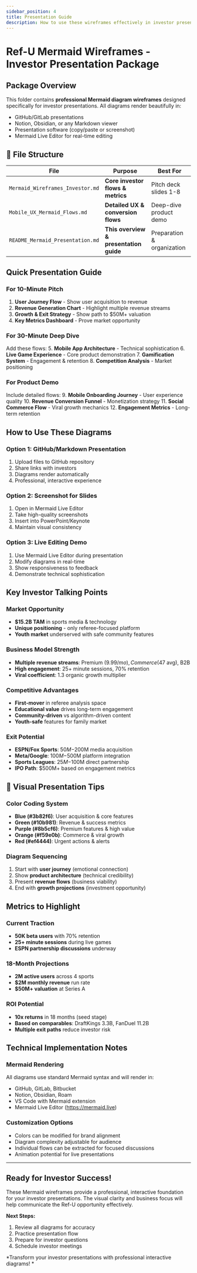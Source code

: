 ```yaml
---
sidebar_position: 4
title: Presentation Guide
description: How to use these wireframes effectively in investor presentations
---
```


#  Ref-U Mermaid Wireframes - Investor Presentation Package

##  Package Overview

This folder contains **professional Mermaid diagram wireframes** designed specifically for investor presentations. All diagrams render beautifully in:
- GitHub/GitLab presentations
- Notion, Obsidian, or any Markdown viewer
- Presentation software (copy/paste or screenshot)
- Mermaid Live Editor for real-time editing

## 📁 File Structure

| File | Purpose | Best For |
|------|---------|----------|
| `Mermaid_Wireframes_Investor.md` | **Core investor flows & metrics** | Pitch deck slides 1-8 |
| `Mobile_UX_Mermaid_Flows.md` | **Detailed UX & conversion flows** | Deep-dive product demo |
| `README_Mermaid_Presentation.md` | **This overview & presentation guide** | Preparation & organization |

##  Quick Presentation Guide

### For 10-Minute Pitch
1. **User Journey Flow** - Show user acquisition to revenue
2. **Revenue Generation Chart** - Highlight multiple revenue streams
3. **Growth & Exit Strategy** - Show path to $50M+ valuation
4. **Key Metrics Dashboard** - Prove market opportunity

### For 30-Minute Deep Dive
Add these flows:
5. **Mobile App Architecture** - Technical sophistication
6. **Live Game Experience** - Core product demonstration
7. **Gamification System** - Engagement & retention
8. **Competition Analysis** - Market positioning

### For Product Demo
Include detailed flows:
9. **Mobile Onboarding Journey** - User experience quality
10. **Revenue Conversion Funnel** - Monetization strategy
11. **Social Commerce Flow** - Viral growth mechanics
12. **Engagement Metrics** - Long-term retention

##  How to Use These Diagrams

### Option 1: GitHub/Markdown Presentation
1. Upload files to GitHub repository
2. Share links with investors
3. Diagrams render automatically
4. Professional, interactive experience

### Option 2: Screenshot for Slides
1. Open in Mermaid Live Editor
2. Take high-quality screenshots
3. Insert into PowerPoint/Keynote
4. Maintain visual consistency

### Option 3: Live Editing Demo
1. Use Mermaid Live Editor during presentation
2. Modify diagrams in real-time
3. Show responsiveness to feedback
4. Demonstrate technical sophistication

##  Key Investor Talking Points

### Market Opportunity
- **$15.2B TAM** in sports media & technology
- **Unique positioning** - only referee-focused platform
- **Youth market** underserved with safe community features

### Business Model Strength
- **Multiple revenue streams**: Premium ($9.99/mo), Commerce ($47 avg), B2B
- **High engagement**: 25+ minute sessions, 70% retention
- **Viral coefficient**: 1.3 organic growth multiplier

### Competitive Advantages
- **First-mover** in referee analysis space
- **Educational value** drives long-term engagement
- **Community-driven** vs algorithm-driven content
- **Youth-safe** features for family market

### Exit Potential
- **ESPN/Fox Sports**: $50M-$200M media acquisition
- **Meta/Google**: $100M-$500M platform integration
- **Sports Leagues**: $25M-$100M direct partnership
- **IPO Path**: $500M+ based on engagement metrics

## 🎨 Visual Presentation Tips

### Color Coding System
- **Blue (#3b82f6)**: User acquisition & core features
- **Green (#10b981)**: Revenue & success metrics  
- **Purple (#8b5cf6)**: Premium features & high value
- **Orange (#f59e0b)**: Commerce & viral growth
- **Red (#ef4444)**: Urgent actions & alerts

### Diagram Sequencing
1. Start with **user journey** (emotional connection)
2. Show **product architecture** (technical credibility)
3. Present **revenue flows** (business viability)
4. End with **growth projections** (investment opportunity)

##  Metrics to Highlight

### Current Traction
- **50K beta users** with 70% retention
- **25+ minute sessions** during live games
- **ESPN partnership discussions** underway

### 18-Month Projections
- **2M active users** across 4 sports
- **$2M monthly revenue** run rate
- **$50M+ valuation** at Series A

### ROI Potential
- **10x returns** in 18 months (seed stage)
- **Based on comparables**: DraftKings 3.3B, FanDuel 11.2B
- **Multiple exit paths** reduce investor risk

##  Technical Implementation Notes

### Mermaid Rendering
All diagrams use standard Mermaid syntax and will render in:
- GitHub, GitLab, Bitbucket
- Notion, Obsidian, Roam
- VS Code with Mermaid extension
- Mermaid Live Editor (https://mermaid.live)

### Customization Options
- Colors can be modified for brand alignment
- Diagram complexity adjustable for audience
- Individual flows can be extracted for focused discussions
- Animation potential for live presentations

---

##  Ready for Investor Success!

These Mermaid wireframes provide a professional, interactive foundation for your investor presentations. The visual clarity and business focus will help communicate the Ref-U opportunity effectively.

**Next Steps:**
1. Review all diagrams for accuracy
2. Practice presentation flow
3. Prepare for investor questions
4. Schedule investor meetings

*Transform your investor presentations with professional interactive diagrams! *
